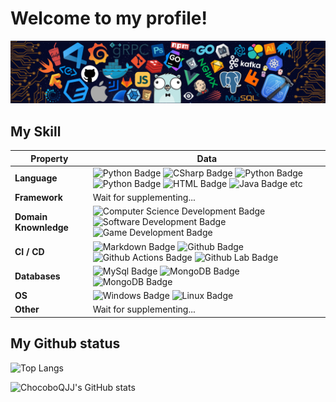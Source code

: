 # Welcome to my profile! 
![](./src/banner.png)

## My Skill


| Property                                        | Data                                                                                                                                                                                                                                                                                                                                                                                                                                                                                                                                                                                                                                                                                                                                                                                                                                                                                                                                                                                                                                                                                                                                                                                                                                                                                                                                                                                                                                                                                                                                                                                                                                                                                                                                                                                                            |
| ----------------------------------------------- | --------------------------------------------------------------------------------------------------------------------------------------------------------------------------------------------------------------------------------------------------------------------------------------------------------------------------------------------------------------------------------------------------------------------------------------------------------------------------------------------------------------------------------------------------------------------------------------------------------------------------------------------------------------------------------------------------------------------------------------------------------------------------------------------------------------------------------------------------------------------------------------------------------------------------------------------------------------------------------------------------------------------------------------------------------------------------------------------------------------------------------------------------------------------------------------------------------------------------------------------------------------------------------------------------------------------------------------------------------------------------------------------------------------------------------------------------------------------------------------------------------------------------------------------------------------------------------------------------------------------------------------------------------------------------------------------------------------------------------------------------------------------------------------------------------------- |
| **Language**                              | ![Python Badge](https://img.shields.io/badge/-Python-blue?logo=Python&logoColor=white) ![CSharp Badge](https://img.shields.io/badge/-CSharp-blue?logo=csharp&logoColor=white) ![Python Badge](https://img.shields.io/badge/-JavaScript-blue?logo=javascript&logoColor=white) ![Python Badge](https://img.shields.io/badge/-Lua-blue?logo=lua&logoColor=white) ![HTML Badge](https://img.shields.io/badge/-HTML-blue?logo=html5&logoColor=white) ![Java Badge](https://img.shields.io/badge/-TypeScript-blue?logo=typescript&logoColor=white) etc                                                                                                                                                                                                                                                                                                                                                                                                                                                                                                                                                                                                                                                                                                                                                                                                                                                                                                                                                                                                                                                                                                                                                                                                                                                                                                                                                                                                                                                                                                  |
| **Framework**                              | Wait for supplementing...                                                                                                                                                                                                                                                                                                                                                                                                                                                                                                                                                                                                                                                                                                                                                                                                                                                                                                                                                                                                                                                                                                                                                                                                                                                                                                                                                                                                                                                                                                  |
| **Domain Knownledge**                           | ![Computer Science Development Badge](https://img.shields.io/badge/-Computer%20Science-FAB040?style=flat&logoColor=white) ![Software Development Badge](https://img.shields.io/badge/-Software%20Development-FF6600?style=flat&logoColor=white) ![Game Development Badge](https://img.shields.io/badge/-Game%20Development-649?style=flat&logoColor=white)                                                                                                                                                                                                                                                                                                                                                                                                                                                                                                                                                                                                                                                                                                                                                                                                                                                                                                                                                                                                                                                                                     |
| **CI / CD**                                     | ![Markdown Badge](https://img.shields.io/badge/-Markdown-2088FF?style=flat&logo=Markdown&logoColor=white) ![Github Badge](https://img.shields.io/badge/-Github%20-2088FF?style=flat&logo=Github&logoColor=white) ![Github Actions Badge](https://img.shields.io/badge/-Git%20-2088FF?style=flat&logo=Git&logoColor=white) ![Github Lab Badge](https://img.shields.io/badge/-GitLab-2088FF?style=flat&logo=GitLab&logoColor=white)                                                                                                                                                                                                                                                                                                                                                                                                                                                                                                                                                                                                                                                                                                                                                                                                                                                                                                                                                                                                                                                                                                                                                                                                                                                                                                                                                                                       |
| **Databases**                                   | ![MySql Badge](https://img.shields.io/badge/-MySql-2088FF?style=flat&logo=MySql&logoColor=white) ![MongoDB Badge](https://img.shields.io/badge/-MongoDB-2088FF?style=flat&logo=MongoDB&logoColor=white) ![MongoDB Badge](https://img.shields.io/badge/-PostgreSql-2088FF?style=flat&logo=postgresql&logoColor=white)
| **OS**                                   | ![Windows Badge](https://img.shields.io/badge/-Windows-2088FF?style=flat&logo=windows&logoColor=white) ![Linux Badge](https://img.shields.io/badge/-Linux-2088FF?style=flat&logo=Linux&logoColor=white)
| **Other**                                   |  Wait for supplementing...
## My Github status
![Top Langs](https://github-readme-stats.vercel.app/api/top-langs/?username=ChocoboQJJ)
  
![ChocoboQJJ's GitHub stats](https://github-readme-stats.vercel.app/api?username=ChocoboQJJ&show_icons=true)


